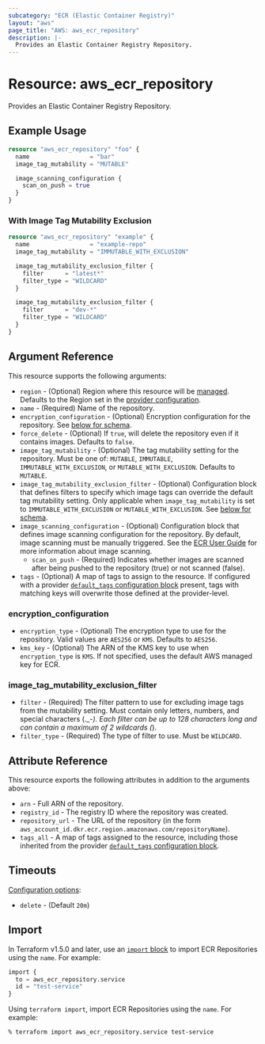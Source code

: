 ```yaml
---
subcategory: "ECR (Elastic Container Registry)"
layout: "aws"
page_title: "AWS: aws_ecr_repository"
description: |-
  Provides an Elastic Container Registry Repository.
---
```


# Resource: aws_ecr_repository

Provides an Elastic Container Registry Repository.

## Example Usage

```terraform
resource "aws_ecr_repository" "foo" {
  name                 = "bar"
  image_tag_mutability = "MUTABLE"

  image_scanning_configuration {
    scan_on_push = true
  }
}
```

### With Image Tag Mutability Exclusion

```terraform
resource "aws_ecr_repository" "example" {
  name                 = "example-repo"
  image_tag_mutability = "IMMUTABLE_WITH_EXCLUSION"

  image_tag_mutability_exclusion_filter {
    filter      = "latest*"
    filter_type = "WILDCARD"
  }

  image_tag_mutability_exclusion_filter {
    filter      = "dev-*"
    filter_type = "WILDCARD"
  }
}
```

## Argument Reference

This resource supports the following arguments:

* `region` - (Optional) Region where this resource will be [managed](https://docs.aws.amazon.com/general/latest/gr/rande.html#regional-endpoints). Defaults to the Region set in the [provider configuration](https://registry.terraform.io/providers/hashicorp/aws/latest/docs#aws-configuration-reference).
* `name` - (Required) Name of the repository.
* `encryption_configuration` - (Optional) Encryption configuration for the repository. See [below for schema](#encryption_configuration).
* `force_delete` - (Optional) If `true`, will delete the repository even if it contains images.
  Defaults to `false`.
* `image_tag_mutability` - (Optional) The tag mutability setting for the repository. Must be one of: `MUTABLE`, `IMMUTABLE`, `IMMUTABLE_WITH_EXCLUSION`, or `MUTABLE_WITH_EXCLUSION`. Defaults to `MUTABLE`.
* `image_tag_mutability_exclusion_filter` - (Optional) Configuration block that defines filters to specify which image tags can override the default tag mutability setting. Only applicable when `image_tag_mutability` is set to `IMMUTABLE_WITH_EXCLUSION` or `MUTABLE_WITH_EXCLUSION`. See [below for schema](#image_tag_mutability_exclusion_filter).
* `image_scanning_configuration` - (Optional) Configuration block that defines image scanning configuration for the repository. By default, image scanning must be manually triggered. See the [ECR User Guide](https://docs.aws.amazon.com/AmazonECR/latest/userguide/image-scanning.html) for more information about image scanning.
    * `scan_on_push` - (Required) Indicates whether images are scanned after being pushed to the repository (true) or not scanned (false).
* `tags` - (Optional) A map of tags to assign to the resource. If configured with a provider [`default_tags` configuration block](https://registry.terraform.io/providers/hashicorp/aws/latest/docs#default_tags-configuration-block) present, tags with matching keys will overwrite those defined at the provider-level.

### encryption_configuration

* `encryption_type` - (Optional) The encryption type to use for the repository. Valid values are `AES256` or `KMS`. Defaults to `AES256`.
* `kms_key` - (Optional) The ARN of the KMS key to use when `encryption_type` is `KMS`. If not specified, uses the default AWS managed key for ECR.

### image_tag_mutability_exclusion_filter

* `filter` - (Required) The filter pattern to use for excluding image tags from the mutability setting. Must contain only letters, numbers, and special characters (._*-). Each filter can be up to 128 characters long and can contain a maximum of 2 wildcards (*).
* `filter_type` - (Required) The type of filter to use. Must be `WILDCARD`.

## Attribute Reference

This resource exports the following attributes in addition to the arguments above:

* `arn` - Full ARN of the repository.
* `registry_id` - The registry ID where the repository was created.
* `repository_url` - The URL of the repository (in the form `aws_account_id.dkr.ecr.region.amazonaws.com/repositoryName`).
* `tags_all` - A map of tags assigned to the resource, including those inherited from the provider [`default_tags` configuration block](https://registry.terraform.io/providers/hashicorp/aws/latest/docs#default_tags-configuration-block).

## Timeouts

[Configuration options](https://developer.hashicorp.com/terraform/language/resources/syntax#operation-timeouts):

- `delete` - (Default `20m`)

## Import

In Terraform v1.5.0 and later, use an [`import` block](https://developer.hashicorp.com/terraform/language/import) to import ECR Repositories using the `name`. For example:

```terraform
import {
  to = aws_ecr_repository.service
  id = "test-service"
}
```

Using `terraform import`, import ECR Repositories using the `name`. For example:

```console
% terraform import aws_ecr_repository.service test-service
```
